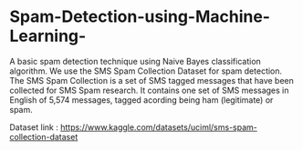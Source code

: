 # Spam-Detection-using-Machine-Learning-
A basic spam detection technique using Naive Bayes classification algorithm.
We use the SMS Spam Collection Dataset for spam detection.
The SMS Spam Collection is a set of SMS tagged messages that have been collected for SMS Spam research. It contains one set of SMS messages in English of 5,574 messages, tagged acording being ham (legitimate) or spam.

Dataset link : https://www.kaggle.com/datasets/uciml/sms-spam-collection-dataset

